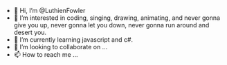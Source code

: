 - 👋 Hi, I’m @LuthienFowler 
- 👀 I’m interested in coding, singing, drawing, animating, and never gonna give you up, never gonna let you down, never gonna run around and desert you.
- 🌱 I’m currently learning javascript and c#.
- 💞️ I’m looking to collaborate on ...
- 📫 How to reach me ...

<!---
LuthienFowler/LuthienFowler is a ✨ special ✨ repository because its `README.md` (this file) appears on your GitHub profile.
You can click the Preview link to take a look at your changes.
--->
